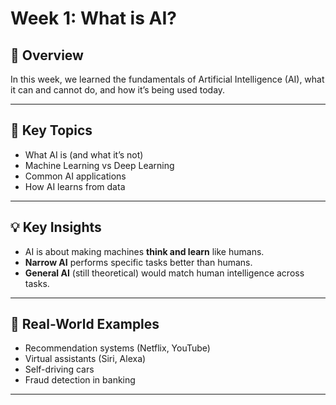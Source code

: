 # Week 1: What is AI?

## 📘 Overview
In this week, we learned the fundamentals of Artificial Intelligence (AI), what it can and cannot do, and how it’s being used today.

---

## 🧠 Key Topics
- What AI is (and what it’s not)
- Machine Learning vs Deep Learning
- Common AI applications
- How AI learns from data

---

## 💡 Key Insights
- AI is about making machines **think and learn** like humans.
- **Narrow AI** performs specific tasks better than humans.
- **General AI** (still theoretical) would match human intelligence across tasks.

---

## 🧩 Real-World Examples
- Recommendation systems (Netflix, YouTube)
- Virtual assistants (Siri, Alexa)
- Self-driving cars
- Fraud detection in banking

---
